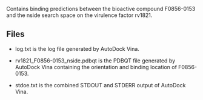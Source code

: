Contains binding predictions between the bioactive compound F0856-0153 and the nside search space on the virulence factor rv1821.

## Files

- log.txt is the log file generated by AutoDock Vina.

- rv1821_F0856-0153_nside.pdbqt is the PDBQT file generated by AutoDock Vina containing the orientation and binding location of F0856-0153.

- stdoe.txt is the combined STDOUT and STDERR output of AutoDock Vina.

